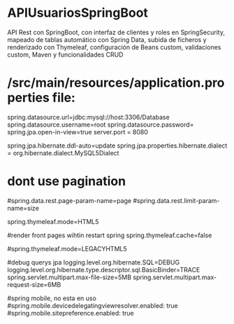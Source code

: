# APIUsuariosSpringBoot
API Rest con SpringBoot, con interfaz de clientes y roles en SpringSecurity, mapeado de tablas automático con Spring Data, subida de ficheros y renderizado con Thymeleaf, configuración de Beans custom, validaciones custom, Maven y funcionalidades CRUD

# /src/main/resources/application.properties file:

spring.datasource.url=jdbc:mysql://host:3306/Database
spring.datasource.username=root
spring.datasource.password=
spring.jpa.open-in-view=true
server.port = 8080
 
spring.jpa.hibernate.ddl-auto=update
spring.jpa.properties.hibernate.dialect = org.hibernate.dialect.MySQL5Dialect

# dont use pagination
#spring.data.rest.page-param-name=page
#spring.data.rest.limit-param-name=size

spring.thymeleaf.mode=HTML5

#render front pages wihtin restart spring
spring.thymeleaf.cache=false

#spring.thymeleaf.mode=LEGACYHTML5

#debug querys jpa
logging.level.org.hibernate.SQL=DEBUG
logging.level.org.hibernate.type.descriptor.sql.BasicBinder=TRACE
spring.servlet.multipart.max-file-size=5MB
spring.servlet.multipart.max-request-size=6MB


#spring mobile, no esta en uso
#spring.mobile.devicedelegatingviewresolver.enabled: true
#spring.mobile.sitepreference.enabled: true